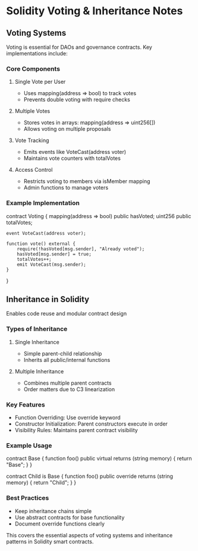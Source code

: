 # Solidity Voting & Inheritance Notes

## Voting Systems
Voting is essential for DAOs and governance contracts. Key implementations include:

### Core Components
1. Single Vote per User
   - Uses mapping(address => bool) to track votes
   - Prevents double voting with require checks

2. Multiple Votes
   - Stores votes in arrays: mapping(address => uint256[])
   - Allows voting on multiple proposals

3. Vote Tracking
   - Emits events like VoteCast(address voter)
   - Maintains vote counters with totalVotes

4. Access Control
   - Restricts voting to members via isMember mapping
   - Admin functions to manage voters

### Example Implementation
contract Voting {
    mapping(address => bool) public hasVoted;
    uint256 public totalVotes;
    
    event VoteCast(address voter);
    
    function vote() external {
        require(!hasVoted[msg.sender], "Already voted");
        hasVoted[msg.sender] = true;
        totalVotes++;
        emit VoteCast(msg.sender);
    }
}


## Inheritance in Solidity
Enables code reuse and modular contract design

### Types of Inheritance
1. Single Inheritance
   - Simple parent-child relationship
   - Inherits all public/internal functions

2. Multiple Inheritance
   - Combines multiple parent contracts
   - Order matters due to C3 linearization

### Key Features
- Function Overriding: Use override keyword
- Constructor Initialization: Parent constructors execute in order
- Visibility Rules: Maintains parent contract visibility

### Example Usage
contract Base {
    function foo() public virtual returns (string memory) {
        return "Base";
    }
}

contract Child is Base {
    function foo() public override returns (string memory) {
        return "Child";
    }
}


### Best Practices
- Keep inheritance chains simple
- Use abstract contracts for base functionality
- Document override functions clearly

This covers the essential aspects of voting systems and inheritance patterns in Solidity smart contracts.
